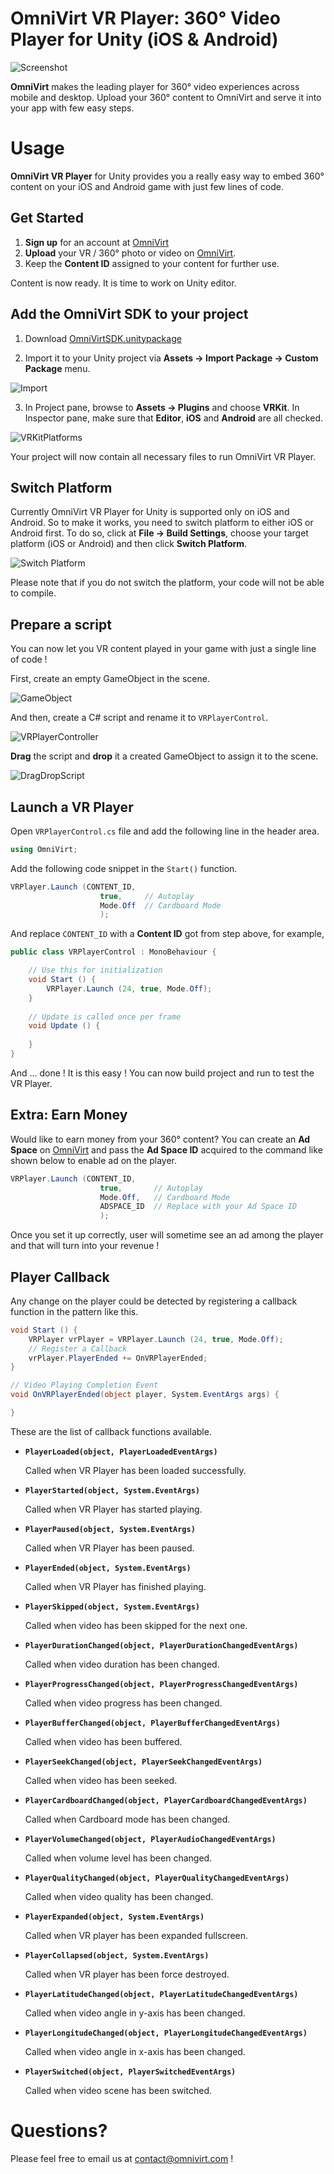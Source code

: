# OmniVirt VR Player: 360° Video Player for Unity (iOS & Android)

![Screenshot](https://github.com/OmniVirt/OmniVirtVRPlayer-Unity-Example/raw/master/Screenshots/screenshot3.jpg)

**OmniVirt** makes the leading player for 360° video experiences across mobile and desktop. Upload your 360° content to OmniVirt and serve it into your app with few easy steps.

# Usage

**OmniVirt VR Player** for Unity provides you a really easy way to embed 360° content on your iOS and Android game with just few lines of code.

## Get Started

1. **Sign up** for an account at [OmniVirt](https://www.omnivirt.com)
2. **Upload** your VR / 360° photo or video on [OmniVirt](https://www.omnivirt.com/).
3. Keep the **Content ID** assigned to your content for further use.

Content is now ready. It is time to work on Unity editor.

## Add the OmniVirt SDK to your project

1) Download [OmniVirtSDK.unitypackage](https://github.com/OmniVirt/OmniVirtVRPlayer-Unity-Example/raw/master/OmniVirtSDK.unitypackage)

2) Import it to your Unity project via **Assets -> Import Package -> Custom Package** menu.

![Import](https://github.com/OmniVirt/OmniVirtVRPlayer-Unity-Example/raw/master/Screenshots/importpackage.jpg)

3) In Project pane, browse to **Assets -> Plugins** and choose **VRKit**. In Inspector pane, make sure that **Editor**, **iOS** and **Android** are all checked.

![VRKitPlatforms](https://github.com/OmniVirt/OmniVirtVRPlayer-Unity-Example/raw/master/Screenshots/vrkitplatforms.jpg)

Your project will now contain all necessary files to run OmniVirt VR Player.

## Switch Platform

Currently OmniVirt VR Player for Unity is supported only on iOS and Android. So to make it works, you need to switch platform to either iOS or Android first. To do so, click at **File -> Build Settings**, choose your target platform (iOS or Android) and then click **Switch Platform**.

![Switch Platform](https://github.com/OmniVirt/OmniVirtVRPlayer-Unity-Example/raw/master/Screenshots/switchplatform.jpg)

Please note that if you do not switch the platform, your code will not be able to compile.

## Prepare a script

You can now let you VR content played in your game with just a single line of code !

First, create an empty GameObject in the scene.

![GameObject](https://github.com/OmniVirt/OmniVirtVRPlayer-Unity-Example/raw/master/Screenshots/emptygameobject.jpg)

And then, create a C# script and rename it to `VRPlayerControl`.

![VRPlayerController](https://github.com/OmniVirt/OmniVirtVRPlayer-Unity-Example/raw/master/Screenshots/newcsscript.jpg)

**Drag** the script and **drop** it a created GameObject to assign it to the scene.

![DragDropScript](https://github.com/OmniVirt/OmniVirtVRPlayer-Unity-Example/raw/master/Screenshots/dragdropscript.jpg)

## Launch a VR Player

Open `VRPlayerControl.cs` file and add the following line in the header area.

```csharp
using OmniVirt;
```

Add the following code snippet in the `Start()` function.

```csharp
VRPlayer.Launch (CONTENT_ID,
                    true,     // Autoplay
                    Mode.Off  // Cardboard Mode
                    );
```

And replace `CONTENT_ID` with a **Content ID** got from step above, for example,

```csharp
public class VRPlayerControl : MonoBehaviour {

	// Use this for initialization
	void Start () {
		VRPlayer.Launch (24, true, Mode.Off);
	}
	
	// Update is called once per frame
	void Update () {
		
	}
}
```

And ... done ! It is this easy ! You can now build project and run to test the VR Player.

## Extra: Earn Money

Would like to earn money from your 360° content? You can create an **Ad Space** on [OmniVirt](www.omnivirt.com) and pass the **Ad Space ID** acquired to the command like shown below to enable ad on the player.

```csharp
VRPlayer.Launch (CONTENT_ID,
                    true,       // Autoplay
                    Mode.Off,   // Cardboard Mode
                    ADSPACE_ID  // Replace with your Ad Space ID
                    );
```

Once you set it up correctly, user will sometime see an ad among the player and that will turn into your revenue !

## Player Callback

Any change on the player could be detected by registering a callback function in the pattern like this.

```csharp
void Start () {
    VRPlayer vrPlayer = VRPlayer.Launch (24, true, Mode.Off);
    // Register a Callback
    vrPlayer.PlayerEnded += OnVRPlayerEnded;
}

// Video Playing Completion Event
void OnVRPlayerEnded(object player, System.EventArgs args) {

}
```

These are the list of callback functions available.

- **`PlayerLoaded(object, PlayerLoadedEventArgs)`**

  Called when VR Player has been loaded successfully.

- **`PlayerStarted(object, System.EventArgs)`**

  Called when VR Player has started playing.

- **`PlayerPaused(object, System.EventArgs)`**

  Called when VR Player has been paused.

- **`PlayerEnded(object, System.EventArgs)`**

  Called when VR Player has finished playing.

- **`PlayerSkipped(object, System.EventArgs)`**

  Called when video has been skipped for the next one.

- **`PlayerDurationChanged(object, PlayerDurationChangedEventArgs)`**

  Called when video duration has been changed.

- **`PlayerProgressChanged(object, PlayerProgressChangedEventArgs)`**

  Called when video progress has been changed.

- **`PlayerBufferChanged(object, PlayerBufferChangedEventArgs)`**

  Called when video has been buffered.

- **`PlayerSeekChanged(object, PlayerSeekChangedEventArgs)`**

  Called when video has been seeked.

- **`PlayerCardboardChanged(object, PlayerCardboardChangedEventArgs)`**

  Called when Cardboard mode has been changed.

- **`PlayerVolumeChanged(object, PlayerAudioChangedEventArgs)`**

  Called when volume level has been changed.

- **`PlayerQualityChanged(object, PlayerQualityChangedEventArgs)`**

  Called when video quality has been changed.

- **`PlayerExpanded(object, System.EventArgs)`**

  Called when VR player has been expanded fullscreen.

- **`PlayerCollapsed(object, System.EventArgs)`**

  Called when VR player has been force destroyed.

- **`PlayerLatitudeChanged(object, PlayerLatitudeChangedEventArgs)`**

  Called when video angle in y-axis has been changed.

- **`PlayerLongitudeChanged(object, PlayerLongitudeChangedEventArgs)`**

  Called when video angle in x-axis has been changed.

- **`PlayerSwitched(object, PlayerSwitchedEventArgs)`**

  Called when video scene has been switched.

# Questions?

Please feel free to email us at [contact@omnivirt.com](mailto:contact@omnivirt.com) !
